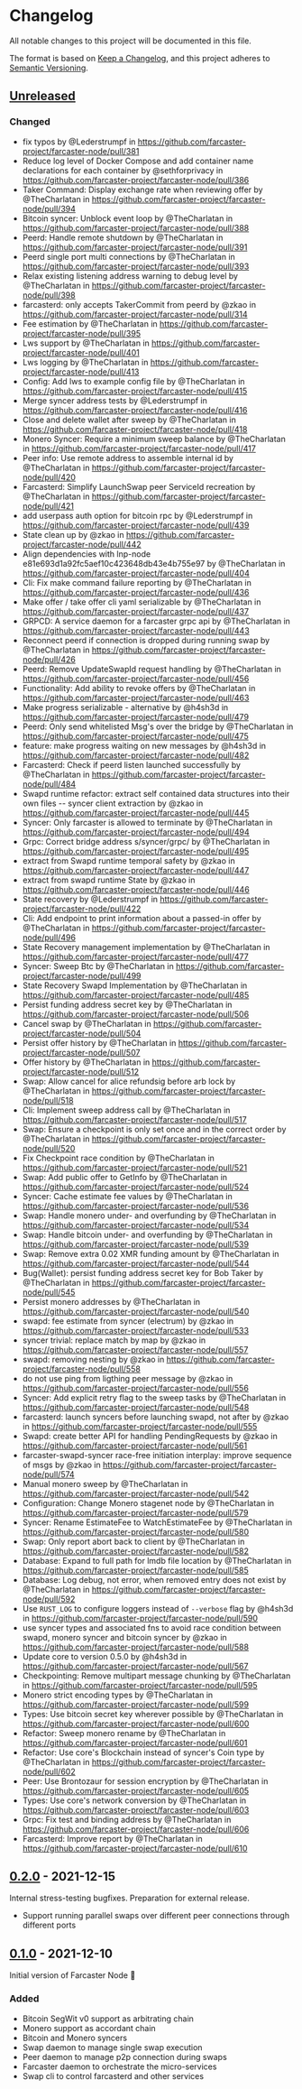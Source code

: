 # Changelog

All notable changes to this project will be documented in this file.

The format is based on [Keep a Changelog](https://keepachangelog.com/en/1.0.0/),
and this project adheres to [Semantic Versioning](https://semver.org/spec/v2.0.0.html).

## [Unreleased]

### Changed

- fix typos by @Lederstrumpf in https://github.com/farcaster-project/farcaster-node/pull/381
- Reduce log level of Docker Compose and add container name declarations for each container by @sethforprivacy in https://github.com/farcaster-project/farcaster-node/pull/386
- Taker Command: Display exchange rate when reviewing offer by @TheCharlatan in https://github.com/farcaster-project/farcaster-node/pull/394
- Bitcoin syncer: Unblock event loop by @TheCharlatan in https://github.com/farcaster-project/farcaster-node/pull/388
- Peerd: Handle remote shutdown by @TheCharlatan in https://github.com/farcaster-project/farcaster-node/pull/391
- Peerd single port multi connections by @TheCharlatan in https://github.com/farcaster-project/farcaster-node/pull/393
- Relax existing listening address warning to debug level by @TheCharlatan in https://github.com/farcaster-project/farcaster-node/pull/398
- farcasterd: only accepts TakerCommit from peerd by @zkao in https://github.com/farcaster-project/farcaster-node/pull/314
- Fee estimation by @TheCharlatan in https://github.com/farcaster-project/farcaster-node/pull/395
- Lws support by @TheCharlatan in https://github.com/farcaster-project/farcaster-node/pull/401
- Lws logging by @TheCharlatan in https://github.com/farcaster-project/farcaster-node/pull/413
- Config: Add lws to example config file by @TheCharlatan in https://github.com/farcaster-project/farcaster-node/pull/415
- Merge syncer address tests by @Lederstrumpf in https://github.com/farcaster-project/farcaster-node/pull/416
- Close and delete wallet after sweep by @TheCharlatan in https://github.com/farcaster-project/farcaster-node/pull/418
- Monero Syncer: Require a minimum sweep balance by @TheCharlatan in https://github.com/farcaster-project/farcaster-node/pull/417
- Peer info: Use remote address to assemble internal id by @TheCharlatan in https://github.com/farcaster-project/farcaster-node/pull/420
- Farcasterd: Simplify LaunchSwap peer ServiceId recreation by @TheCharlatan in https://github.com/farcaster-project/farcaster-node/pull/421
- add userpass auth option for bitcoin rpc by @Lederstrumpf in https://github.com/farcaster-project/farcaster-node/pull/439
- State clean up by @zkao in https://github.com/farcaster-project/farcaster-node/pull/442
- Align dependencies with lnp-node e81e693d1a92fc5aef10c423648db43e4b755e97 by @TheCharlatan in https://github.com/farcaster-project/farcaster-node/pull/404
- Cli: Fix make command failure reporting by @TheCharlatan in https://github.com/farcaster-project/farcaster-node/pull/436
- Make offer / take offer cli yaml serializable by @TheCharlatan in https://github.com/farcaster-project/farcaster-node/pull/437
- GRPCD: A service daemon for a farcaster grpc api by @TheCharlatan in https://github.com/farcaster-project/farcaster-node/pull/443
- Reconnect peerd if connection is dropped during running swap by @TheCharlatan in https://github.com/farcaster-project/farcaster-node/pull/426
- Peerd: Remove UpdateSwapId request handling by @TheCharlatan in https://github.com/farcaster-project/farcaster-node/pull/456
- Functionality: Add ability to revoke offers by @TheCharlatan in https://github.com/farcaster-project/farcaster-node/pull/463
- Make progress serializable - alternative by @h4sh3d in https://github.com/farcaster-project/farcaster-node/pull/479
- Peerd: Only send whitelisted Msg's over the bridge by @TheCharlatan in https://github.com/farcaster-project/farcaster-node/pull/475
- feature: make progress waiting on new messages by @h4sh3d in https://github.com/farcaster-project/farcaster-node/pull/482
- Farcasterd: Check if peerd listen launched successfully by @TheCharlatan in https://github.com/farcaster-project/farcaster-node/pull/484
- Swapd runtime refactor: extract self contained data structures into their own files -- syncer client extraction by @zkao in https://github.com/farcaster-project/farcaster-node/pull/445
- Syncer: Only farcaster is allowed to terminate by @TheCharlatan in https://github.com/farcaster-project/farcaster-node/pull/494
- Grpc: Correct bridge address s/syncer/grpc/ by @TheCharlatan in https://github.com/farcaster-project/farcaster-node/pull/495
- extract from Swapd runtime temporal safety by @zkao in https://github.com/farcaster-project/farcaster-node/pull/447
- extract from swapd runtime State by @zkao in https://github.com/farcaster-project/farcaster-node/pull/446
- State recovery by @Lederstrumpf in https://github.com/farcaster-project/farcaster-node/pull/422
- Cli: Add endpoint to print information about a passed-in offer by @TheCharlatan in https://github.com/farcaster-project/farcaster-node/pull/496
- State Recovery management implementation by @TheCharlatan in https://github.com/farcaster-project/farcaster-node/pull/477
- Syncer: Sweep Btc by @TheCharlatan in https://github.com/farcaster-project/farcaster-node/pull/499
- State Recovery Swapd Implementation by @TheCharlatan in https://github.com/farcaster-project/farcaster-node/pull/485
- Persist funding address secret key by @TheCharlatan in https://github.com/farcaster-project/farcaster-node/pull/506
- Cancel swap by @TheCharlatan in https://github.com/farcaster-project/farcaster-node/pull/504
- Persist offer history by @TheCharlatan in https://github.com/farcaster-project/farcaster-node/pull/507
- Offer history by @TheCharlatan in https://github.com/farcaster-project/farcaster-node/pull/512
- Swap: Allow cancel for alice refundsig before arb lock by @TheCharlatan in https://github.com/farcaster-project/farcaster-node/pull/518
- Cli: Implement sweep address call by @TheCharlatan in https://github.com/farcaster-project/farcaster-node/pull/517
- Swap: Ensure a checkpoint is only set once and in the correct order by @TheCharlatan in https://github.com/farcaster-project/farcaster-node/pull/520
- Fix Checkpoint race condition by @TheCharlatan in https://github.com/farcaster-project/farcaster-node/pull/521
- Swap: Add public offer to GetInfo by @TheCharlatan in https://github.com/farcaster-project/farcaster-node/pull/524
- Syncer: Cache estimate fee values by @TheCharlatan in https://github.com/farcaster-project/farcaster-node/pull/536
- Swap: Handle monero under- and overfunding by @TheCharlatan in https://github.com/farcaster-project/farcaster-node/pull/534
- Swap: Handle bitcoin under- and overfunding by @TheCharlatan in https://github.com/farcaster-project/farcaster-node/pull/539
- Swap: Remove extra 0.02 XMR funding amount by @TheCharlatan in https://github.com/farcaster-project/farcaster-node/pull/544
- Bug(Wallet): persist funding address secret key for Bob Taker by @TheCharlatan in https://github.com/farcaster-project/farcaster-node/pull/545
- Persist monero addresses by @TheCharlatan in https://github.com/farcaster-project/farcaster-node/pull/540
- swapd: fee estimate from syncer (electrum) by @zkao in https://github.com/farcaster-project/farcaster-node/pull/533
- syncer trivial: replace match by map by @zkao in https://github.com/farcaster-project/farcaster-node/pull/557
- swapd: removing nesting by @zkao in https://github.com/farcaster-project/farcaster-node/pull/558
- do not use ping from ligthing peer message by @zkao in https://github.com/farcaster-project/farcaster-node/pull/556
- Syncer: Add explicit retry flag to the sweep tasks by @TheCharlatan in https://github.com/farcaster-project/farcaster-node/pull/548
- farcasterd: launch syncers before launching swapd, not after by @zkao in https://github.com/farcaster-project/farcaster-node/pull/555
- Swapd: create better API for handling PendingRequests by @zkao in https://github.com/farcaster-project/farcaster-node/pull/561
- farcaster-swapd-syncer race-free initiation interplay: improve sequence of msgs by @zkao in https://github.com/farcaster-project/farcaster-node/pull/574
- Manual monero sweep by @TheCharlatan in https://github.com/farcaster-project/farcaster-node/pull/542
- Configuration: Change Monero stagenet node by @TheCharlatan in https://github.com/farcaster-project/farcaster-node/pull/579
- Syncer: Rename EstimateFee to WatchEstimateFee by @TheCharlatan in https://github.com/farcaster-project/farcaster-node/pull/580
- Swap: Only report abort back to client by @TheCharlatan in https://github.com/farcaster-project/farcaster-node/pull/582
- Database: Expand to full path for lmdb file location by @TheCharlatan in https://github.com/farcaster-project/farcaster-node/pull/585
- Database: Log debug, not error, when removed entry does not exist by @TheCharlatan in https://github.com/farcaster-project/farcaster-node/pull/592
- Use `RUST_LOG` to configure loggers instead of `--verbose` flag by @h4sh3d in https://github.com/farcaster-project/farcaster-node/pull/590
- use syncer types and associated fns to avoid race condition between swapd, monero syncer and bitcoin syncer by @zkao in https://github.com/farcaster-project/farcaster-node/pull/588
- Update core to version 0.5.0 by @h4sh3d in https://github.com/farcaster-project/farcaster-node/pull/567
- Checkpointing: Remove multipart message chunking by @TheCharlatan in https://github.com/farcaster-project/farcaster-node/pull/595
- Monero strict encoding types by @TheCharlatan in https://github.com/farcaster-project/farcaster-node/pull/599
- Types: Use bitcoin secret key wherever possible by @TheCharlatan in https://github.com/farcaster-project/farcaster-node/pull/600
- Refactor: Sweep monero rename by @TheCharlatan in https://github.com/farcaster-project/farcaster-node/pull/601
- Refactor: Use core's Blockchain instead of syncer's Coin type by @TheCharlatan in https://github.com/farcaster-project/farcaster-node/pull/602
- Peer: Use Brontozaur for session encryption by @TheCharlatan in https://github.com/farcaster-project/farcaster-node/pull/605
- Types: Use core's network conversion by @TheCharlatan in https://github.com/farcaster-project/farcaster-node/pull/603
- Grpc: Fix test and binding address by @TheCharlatan in https://github.com/farcaster-project/farcaster-node/pull/606
- Farcasterd: Improve report by @TheCharlatan in https://github.com/farcaster-project/farcaster-node/pull/610

## [0.2.0] - 2021-12-15

Internal stress-testing bugfixes. Preparation for external release.

- Support running parallel swaps over different peer connections through different
  ports

## [0.1.0] - 2021-12-10

Initial version of Farcaster Node :tada:

### Added

- Bitcoin SegWit v0 support as arbitrating chain
- Monero support as accordant chain
- Bitcoin and Monero syncers
- Swap daemon to manage single swap execution
- Peer daemon to manage p2p connection during swaps
- Farcaster daemon to orchestrate the micro-services
- Swap cli to control farcasterd and other services

[Unreleased]: https://github.com/farcaster-project/farcaster-node/compare/v0.2.0...HEAD
[0.2.0]: https://github.com/farcaster-project/farcaster-node/compare/v0.1.0...v0.2.0
[0.1.0]: https://github.com/farcaster-project/farcaster-node/compare/6c42e2892c18d600d4597356a9f827d58026b54a...v0.1.0
